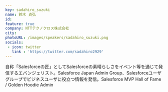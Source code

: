 ```yaml
---
key: sadahiro_suzuki
name: 鈴木 貞弘
id: 
feature: true
company: NTTテクノクロス株式会社
city: 
photoURL: /images/speakers/sadahiro_suzuki.png
socials:
 - icon: twitter
   link : 'https://twitter.com/sadahiro2929'
---
```

自称「Salesforceの匠」としてSalesforceの素晴らしさをイベント等を通じて発信するエバンジェリスト。Salesforce Japan Admin Group、Salesforceユーザグループでビジネスユーザに役立つ情報を発信。Salesforce MVP Hall of Fame / Golden Hoodie Admin